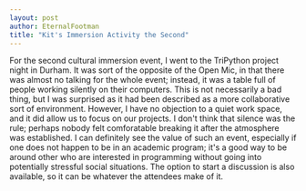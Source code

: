 ```yaml
---
layout: post
author: EternalFootman
title: "Kit's Immersion Activity the Second"
---
```


For the second cultural immersion event, I went to the TriPython project night in Durham. It was sort of the opposite of the Open Mic, in that there was almost no talking for the whole event; instead, it was a table full of people working silently on their computers. This is not necessarily a bad thing, but I was surprised as it had been described as a more collaborative sort of environment. However, I have no objection to a quiet work space, and it did allow us to focus on our projects. I don't think that silence was the rule; perhaps nobody felt comforatable breaking it after the atmosphere was established. I can definitely see the value of such an event, especially if one does not happen to be in an academic program; it's a good way to be around other who are interested in programming without going into potentially stressful social situations. The option to start a discussion is also available, so it can be whatever the attendees make of it.

